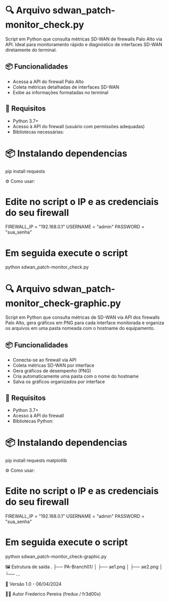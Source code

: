 # 🔍 Arquivo sdwan_patch-monitor_check.py

Script em Python que consulta métricas SD-WAN de firewalls Palo Alto via API. Ideal para monitoramento rápido e diagnóstico de interfaces SD-WAN diretamente do terminal.

## 📦 Funcionalidades

- Acessa a API do firewall Palo Alto
- Coleta métricas detalhadas de interfaces SD-WAN
- Exibe as informações formatadas no terminal

## 📌 Requisitos

- Python 3.7+
- Acesso à API do firewall (usuário com permissões adequadas)
- Bibliotecas necessárias:

# 📦 Instalando dependencias  
pip install requests

⚙️ Como usar:

# Edite no script o IP e as credenciais do seu firewall

FIREWALL_IP = "192.168.0.1"
USERNAME = "admin"
PASSWORD = "sua_senha"

# Em seguida execute o script

python sdwan_patch-monitor_check.py

# 🔍 Arquivo sdwan_patch-monitor_check-graphic.py

Script em Python que consulta métricas de SD-WAN via API dos firewalls Palo Alto, gera gráficos em PNG para cada interface monitorada e organiza os arquivos em uma pasta nomeada com o hostname do equipamento.

## 📦 Funcionalidades

- Conecta-se ao firewall via API
- Coleta métricas SD-WAN por interface
- Gera gráficos de desempenho (PNG)
- Cria automaticamente uma pasta com o nome do hostname
- Salva os gráficos organizados por interface

## 📌 Requisitos

- Python 3.7+
- Acesso à API do firewall
- Bibliotecas Python:

# 📦 Instalando dependencias 
pip install requests matplotlib

⚙️ Como usar:

# Edite no script o IP e as credenciais do seu firewall

FIREWALL_IP = "192.168.0.1"
USERNAME = "admin"
PASSWORD = "sua_senha"

# Em seguida execute o script

python sdwan_patch-monitor_check-graphic.py

🖼️ Estrutura de saída
.
├── PA-Branch01/
│   ├── ae1.png
│   ├── ae2.png
│   └── ...

📅 Versão 1.0 - 06/04/2024

👨‍💻 Autor
Frederico Pereira (fredux / fr3d00x)

